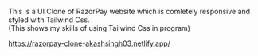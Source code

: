 This is a UI Clone of RazorPay website which is comletely responsive and styled with Tailwind Css.</br>
(This shows my skills of using Tailwind Css in program)


https://razorpay-clone-akashsingh03.netlify.app/
